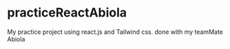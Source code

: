 # practiceReactAbiola
My practice project using react.js and Tailwind css. done with my teamMate Abiola
